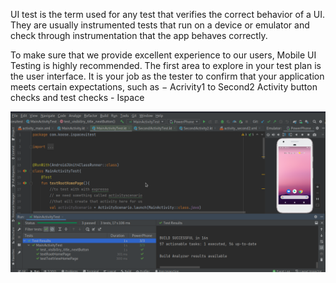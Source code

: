 UI test is the term used for any test that verifies the correct behavior of a UI.
They are usually instrumented tests that run on a device or emulator and check through instrumentation that the app behaves correctly.

To make sure that we provide excellent experience to our users, Mobile UI Testing is highly recommended. The first area to explore in your test plan is the user interface. 
It is your job as the tester to confirm that your application meets certain expectations, such as − Acrivity1 to Second2 Activity button checks and test checks - Ispace

![alt text](https://github.com/BraKoose/iSpaceUiTest/blob/master/Junit4.png)
